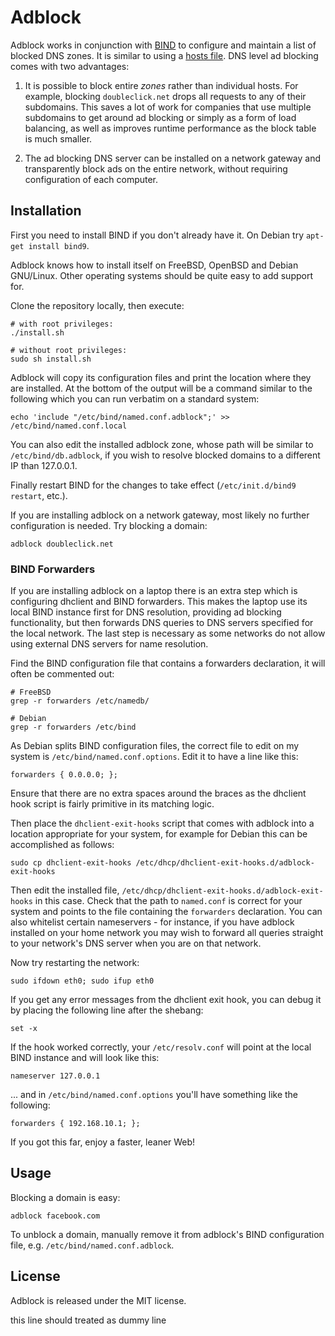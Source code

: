 # Adblock

Adblock works in conjunction with [BIND](https://www.isc.org/downloads/bind/)
to configure and maintain a list of blocked DNS zones.
It is similar to using a [hosts file](http://someonewhocares.org/hosts/).
DNS level ad blocking comes with two advantages:

1. It is possible to block entire *zones* rather than individual hosts.
For example, blocking `doubleclick.net` drops all requests to any of their
subdomains. This saves a lot of work for companies that use multiple
subdomains to get around ad blocking or simply as a form of load balancing,
as well as improves runtime performance as the block table is much smaller.

2. The ad blocking DNS server can be installed on a network gateway and
transparently block ads on the entire network, without requiring configuration
of each computer.

## Installation

First you need to install BIND if you don't already have it.
On Debian try `apt-get install bind9`.

Adblock knows how to install itself on FreeBSD, OpenBSD and Debian GNU/Linux.
Other operating systems should be quite easy to add support for.

Clone the repository locally, then execute:

    # with root privileges:
    ./install.sh

    # without root privileges:
    sudo sh install.sh
    
Adblock will copy its configuration files and print the location where
they are installed. At the bottom of the output will be a command similar
to the following which you can run verbatim on a standard system:

    echo 'include "/etc/bind/named.conf.adblock";' >> /etc/bind/named.conf.local

You can also edit the installed adblock zone, whose path will be similar to
`/etc/bind/db.adblock`, if you wish to resolve blocked domains to a
different IP than 127.0.0.1.

Finally restart BIND for the changes to take effect
(`/etc/init.d/bind9 restart`, etc.).

If you are installing adblock on a network gateway, most likely no further
configuration is needed. Try blocking a domain:

    adblock doubleclick.net

### BIND Forwarders

If you are installing adblock on a laptop there is
an extra step which is configuring dhclient and BIND forwarders.
This makes the laptop use its local BIND instance first for DNS resolution,
providing ad blocking functionality, but then forwards DNS queries to
DNS servers specified for the local network. The last step is necessary
as some networks do not allow using external DNS servers for name resolution.

Find the BIND configuration file that contains a forwarders declaration,
it will often be commented out:

    # FreeBSD
    grep -r forwarders /etc/namedb/
    
    # Debian
    grep -r forwarders /etc/bind

As Debian splits BIND configuration files, the correct file to edit
on my system is `/etc/bind/named.conf.options`.
Edit it to have a line like this:

    forwarders { 0.0.0.0; };

Ensure that there are no extra spaces around the braces as the dhclient
hook script is fairly primitive in its matching logic.

Then place the `dhclient-exit-hooks` script that comes with adblock
into a location appropriate for your system, for example for Debian
this can be accomplished as follows:

    sudo cp dhclient-exit-hooks /etc/dhcp/dhclient-exit-hooks.d/adblock-exit-hooks

Then edit the installed file, `/etc/dhcp/dhclient-exit-hooks.d/adblock-exit-hooks`
in this case. Check that the path to `named.conf` is correct for your system
and points to the file containing the `forwarders` declaration.
You can also whitelist certain nameservers - for instance,
if you have adblock installed on your home network you may wish to
forward all queries straight to your network's DNS server when you are
on that network.

Now try restarting the network:

    sudo ifdown eth0; sudo ifup eth0

If you get any error messages from the dhclient exit hook, you can debug it
by placing the following line after the shebang:

    set -x
    
If the hook worked correctly, your `/etc/resolv.conf` will point
at the local BIND instance and will look like this:

    nameserver 127.0.0.1

... and in `/etc/bind/named.conf.options` you'll have something like the
following:

    forwarders { 192.168.10.1; };

If you got this far, enjoy a faster, leaner Web!

## Usage

Blocking a domain is easy:

    adblock facebook.com

To unblock a domain, manually remove it from adblock's BIND configuration
file, e.g. `/etc/bind/named.conf.adblock`.

## License

Adblock is released under the MIT license.



this line should treated as dummy line

